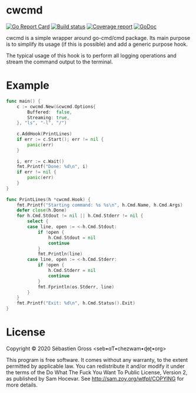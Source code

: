cwcmd
=====


[![Go Report Card][goreport-img]][goreport-url]
[![Build status][build-img]][build-url]
[![Coverage report][cover-img]][cover-url]
[![GoDoc][godoc-img]][godoc-url]


cwcmd is a simple wrapper around go-cmd/cmd package. Its main purpose is
to simplify its usage (if this is possible) and add a generic purpose
hook.

The typical usage of this hook is to perform all logging operations and
stream the command output to the terminal.

# Example

```go
func main() {
	c := cwcmd.New(&cwcmd.Options{
		Buffered:  false,
		Streaming: true,
	}, "ls", "-l", "/")
 
	c.AddHook(PrintLines)
	if err := c.Start(); err != nil {
		panic(err)
	}
 
	i, err := c.Wait()
	fmt.Printf("Done: %d\n", i)
	if err != nil {
		panic(err)
	}
}
  
func PrintLines(h *cwcmd.Hook) {
	fmt.Printf("Starting command: %s %s\n", h.Cmd.Name, h.Cmd.Args)
	defer close(h.Done)
	for h.Cmd.Stdout != nil || h.Cmd.Stderr != nil {
		select {
		case line, open := <-h.Cmd.Stdout:
			if !open {
				h.Cmd.Stdout = nil
				continue
			}
			fmt.Println(line)
		case line, open := <-h.Cmd.Stderr:
			if !open {
				h.Cmd.Stderr = nil
				continue
			}
			fmt.Fprintln(os.Stderr, line)
		}
	}
	fmt.Printf("Exit: %d\n", h.Cmd.Status().Exit)
}
```


# License

Copyright © 2020 Sébastien Gross <seb•ɑƬ•chezwam•ɖɵʈ•org> 

This program is free software. It comes without any warranty, to the extent
permitted by applicable law. You can redistribute it and/or modify it under
the terms of the Do What The Fuck You Want To Public License, Version 2, as
published by Sam Hocevar. See http://sam.zoy.org/wtfpl/COPYING for more
details.


[goreport-img]: https://goreportcard.com/badge/github.com/renard/cwcmd
[goreport-url]: https://goreportcard.com/report/github.com/renard/cwcmd
[build-img]: https://travis-ci.org/renard/cwcmd.svg?branch=master
[build-url]: https://travis-ci.org/renard/cwcmd
[cover-img]: https://coveralls.io/repos/github/renard/cwcmd/badge.svg
[cover-url]: https://coveralls.io/github/renard/cwcmd
[godoc-img]: https://godoc.org/github.com/renard/cwcmd?status.svg
[godoc-url]: https://godoc.org/github.com/renard/cwcmd
